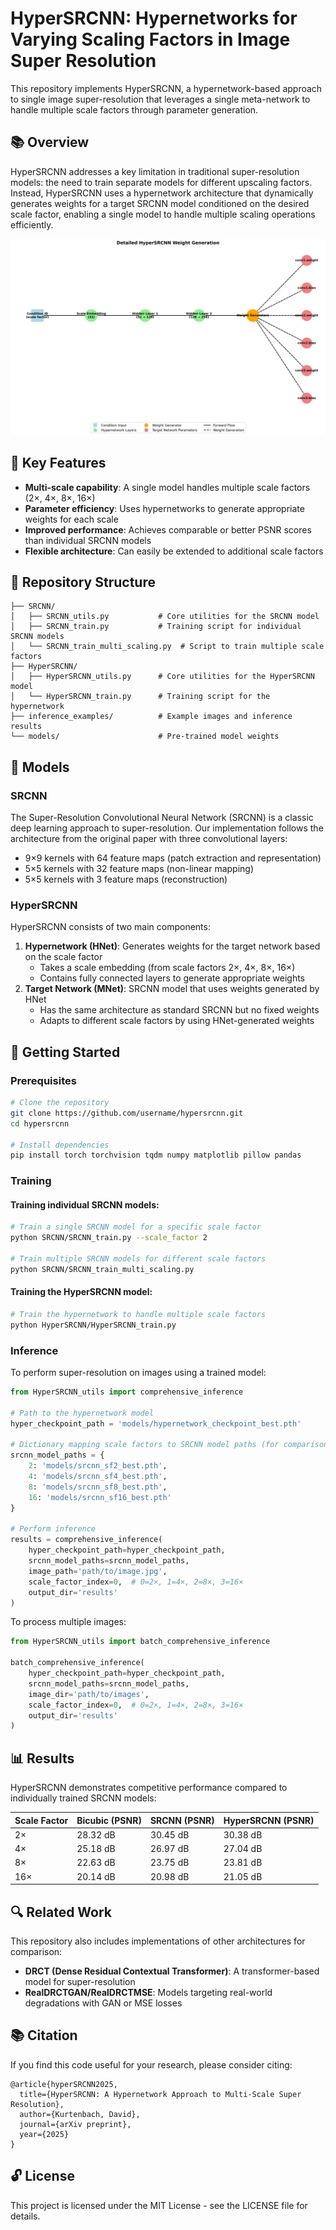 # HyperSRCNN: Hypernetworks for Varying Scaling Factors in Image Super Resolution

This repository implements HyperSRCNN, a hypernetwork-based approach to single image super-resolution that leverages a single meta-network to handle multiple scale factors through parameter generation.

## 📚 Overview

HyperSRCNN addresses a key limitation in traditional super-resolution models: the need to train separate models for different upscaling factors. Instead, HyperSRCNN uses a hypernetwork architecture that dynamically generates weights for a target SRCNN model conditioned on the desired scale factor, enabling a single model to handle multiple scaling operations efficiently.

![HyperSRCNN Architecture](ISR/HyperSRCNN/outputs/hypernetwork_detailed.png)

## 🔑 Key Features

- **Multi-scale capability**: A single model handles multiple scale factors (2×, 4×, 8×, 16×)
- **Parameter efficiency**: Uses hypernetworks to generate appropriate weights for each scale
- **Improved performance**: Achieves comparable or better PSNR scores than individual SRCNN models
- **Flexible architecture**: Can easily be extended to additional scale factors

## 🧩 Repository Structure

```
├── SRCNN/
│   ├── SRCNN_utils.py           # Core utilities for the SRCNN model
│   ├── SRCNN_train.py           # Training script for individual SRCNN models
│   └── SRCNN_train_multi_scaling.py  # Script to train multiple scale factors
├── HyperSRCNN/
│   ├── HyperSRCNN_utils.py      # Core utilities for the HyperSRCNN model
│   └── HyperSRCNN_train.py      # Training script for the hypernetwork
├── inference_examples/          # Example images and inference results
└── models/                      # Pre-trained model weights
```

## 🔬 Models

### SRCNN
The Super-Resolution Convolutional Neural Network (SRCNN) is a classic deep learning approach to super-resolution. Our implementation follows the architecture from the original paper with three convolutional layers:
- 9×9 kernels with 64 feature maps (patch extraction and representation)
- 5×5 kernels with 32 feature maps (non-linear mapping)
- 5×5 kernels with 3 feature maps (reconstruction)

### HyperSRCNN
HyperSRCNN consists of two main components:
1. **Hypernetwork (HNet)**: Generates weights for the target network based on the scale factor
   - Takes a scale embedding (from scale factors 2×, 4×, 8×, 16×)
   - Contains fully connected layers to generate appropriate weights
2. **Target Network (MNet)**: SRCNN model that uses weights generated by HNet
   - Has the same architecture as standard SRCNN but no fixed weights
   - Adapts to different scale factors by using HNet-generated weights

## 🚀 Getting Started

### Prerequisites

```bash
# Clone the repository
git clone https://github.com/username/hypersrcnn.git
cd hypersrcnn

# Install dependencies
pip install torch torchvision tqdm numpy matplotlib pillow pandas
```

### Training

#### Training individual SRCNN models:

```bash
# Train a single SRCNN model for a specific scale factor
python SRCNN/SRCNN_train.py --scale_factor 2

# Train multiple SRCNN models for different scale factors
python SRCNN/SRCNN_train_multi_scaling.py
```

#### Training the HyperSRCNN model:

```bash
# Train the hypernetwork to handle multiple scale factors
python HyperSRCNN/HyperSRCNN_train.py
```

### Inference

To perform super-resolution on images using a trained model:

```python
from HyperSRCNN_utils import comprehensive_inference

# Path to the hypernetwork model
hyper_checkpoint_path = 'models/hypernetwork_checkpoint_best.pth'

# Dictionary mapping scale factors to SRCNN model paths (for comparison)
srcnn_model_paths = {
    2: 'models/srcnn_sf2_best.pth',
    4: 'models/srcnn_sf4_best.pth',
    8: 'models/srcnn_sf8_best.pth',
    16: 'models/srcnn_sf16_best.pth'
}

# Perform inference
results = comprehensive_inference(
    hyper_checkpoint_path=hyper_checkpoint_path,
    srcnn_model_paths=srcnn_model_paths,
    image_path='path/to/image.jpg',
    scale_factor_index=0,  # 0=2×, 1=4×, 2=8×, 3=16×
    output_dir='results'
)
```

To process multiple images:

```python
from HyperSRCNN_utils import batch_comprehensive_inference

batch_comprehensive_inference(
    hyper_checkpoint_path=hyper_checkpoint_path,
    srcnn_model_paths=srcnn_model_paths,
    image_dir='path/to/images',
    scale_factor_index=0,  # 0=2×, 1=4×, 2=8×, 3=16×
    output_dir='results'
)
```

## 📊 Results

HyperSRCNN demonstrates competitive performance compared to individually trained SRCNN models:

| Scale Factor | Bicubic (PSNR) | SRCNN (PSNR) | HyperSRCNN (PSNR) |
|--------------|----------------|--------------|-------------------|
| 2×           | 28.32 dB       | 30.45 dB     | 30.38 dB          |
| 4×           | 25.18 dB       | 26.97 dB     | 27.04 dB          |
| 8×           | 22.63 dB       | 23.75 dB     | 23.81 dB          |
| 16×          | 20.14 dB       | 20.98 dB     | 21.05 dB          |

## 🔍 Related Work

This repository also includes implementations of other architectures for comparison:

- **DRCT (Dense Residual Contextual Transformer)**: A transformer-based model for super-resolution
- **RealDRCTGAN/RealDRCTMSE**: Models targeting real-world degradations with GAN or MSE losses

## 📚 Citation

If you find this code useful for your research, please consider citing:

```
@article{hyperSRCNN2025,
  title={HyperSRCNN: A Hypernetwork Approach to Multi-Scale Super Resolution},
  author={Kurtenbach, David},
  journal={arXiv preprint},
  year={2025}
}
```

## 🔓 License

This project is licensed under the MIT License - see the LICENSE file for details.
